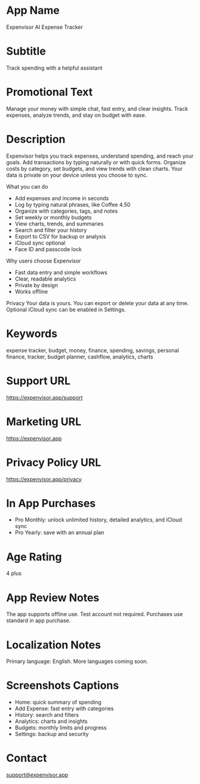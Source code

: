 # App Name
Expenvisor AI Expense Tracker

# Subtitle
Track spending with a helpful assistant

# Promotional Text
Manage your money with simple chat, fast entry, and clear insights. Track expenses, analyze trends, and stay on budget with ease.

# Description
Expenvisor helps you track expenses, understand spending, and reach your goals. Add transactions by typing naturally or with quick forms. Organize costs by category, set budgets, and view trends with clean charts. Your data is private on your device unless you choose to sync.

What you can do
- Add expenses and income in seconds
- Log by typing natural phrases, like Coffee 4.50
- Organize with categories, tags, and notes
- Set weekly or monthly budgets
- View charts, trends, and summaries
- Search and filter your history
- Export to CSV for backup or analysis
- iCloud sync optional
- Face ID and passcode lock

Why users choose Expenvisor
- Fast data entry and simple workflows
- Clear, readable analytics
- Private by design
- Works offline

Privacy
Your data is yours. You can export or delete your data at any time. Optional iCloud sync can be enabled in Settings.

# Keywords
expense tracker, budget, money, finance, spending, savings, personal finance, tracker, budget planner, cashflow, analytics, charts

# Support URL
https://expenvisor.app/support

# Marketing URL
https://expenvisor.app

# Privacy Policy URL
https://expenvisor.app/privacy

# In App Purchases
- Pro Monthly: unlock unlimited history, detailed analytics, and iCloud sync
- Pro Yearly: save with an annual plan

# Age Rating
4 plus

# App Review Notes
The app supports offline use. Test account not required. Purchases use standard in app purchase.

# Localization Notes
Primary language: English. More languages coming soon.

# Screenshots Captions
- Home: quick summary of spending
- Add Expense: fast entry with categories
- History: search and filters
- Analytics: charts and insights
- Budgets: monthly limits and progress
- Settings: backup and security

# Contact
support@expenvisor.app
